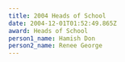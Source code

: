 ```yaml
---
title: 2004 Heads of School
date: 2004-12-01T01:52:49.865Z
award: Heads of School
person1_name: Hamish Don
person2_name: Renee George
---
```


